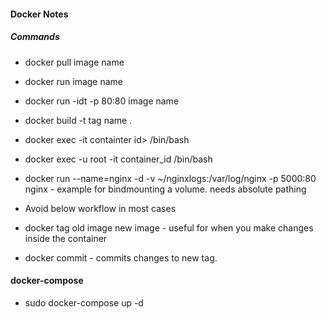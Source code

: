 #### Docker Notes
##### Commands
- docker pull image name
- docker run image name
- docker run -idt -p 80:80 image name

- docker build -t tag name .
- docker exec -it containter id> /bin/bash
- docker exec -u root -it container_id /bin/bash
- docker run --name=nginx -d -v ~/nginxlogs:/var/log/nginx -p 5000:80 nginx - example for bindmounting a volume. needs absolute pathing

- Avoid below workflow in most cases
- docker tag old image new image - useful for when you make changes inside the container
- docker commit - commits changes to new tag.

#### docker-compose
- sudo docker-compose up -d